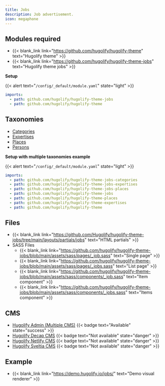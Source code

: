 ```yaml
---
title: Jobs
description: Job advertisement.
icon: megaphone
---
```


## Modules required

- {{< blank_link link="https://github.com/hugolify/hugolify-theme" text="Hugolify theme" >}}
- {{< blank_link link="https://github.com/hugolify/hugolify-theme-jobs" text="Hugolify theme jobs" >}}

**Setup**

{{< alert text="`/config/_default/module.yaml`" state="light" >}}

```yml
imports:
  - path: github.com/hugolify/hugolify-theme-jobs
  - path: github.com/hugolify/hugolify-theme
```

## Taxonomies

- [Categories](/docs/taxonomies/jobs-categories/)
- [Expertises](/docs/taxonomies/jobs-expertises/)
- [Places](/docs/taxonomies/jobs-places/)
- [Persons](/docs/taxonomies/jobs-tags/)

**Setup with multiple taxonomies example**

{{< alert text="`/config/_default/module.yaml`" state="light" >}}

```yml
imports:
  - path: github.com/hugolify/hugolify-theme-jobs-categories
  - path: github.com/hugolify/hugolify-theme-jobs-expertises
  - path: github.com/hugolify/hugolify-theme-jobs-places
  - path: github.com/hugolify/hugolify-theme-jobs
  - path: github.com/hugolify/hugolify-theme-places
  - path: github.com/hugolify/hugolify-theme-expertises
  - path: github.com/hugolify/hugolify-theme
```

## Files

- {{< blank_link link="https://github.com/Hugolify/hugolify-theme-jobs/tree/main/layouts/partials/jobs" text="HTML partials" >}}
- SASS Files
  - {{< blank_link link="https://github.com/hugolify/hugolify-theme-jobs/blob/main/assets/sass/pages/_job.sass" text="Single page" >}}
  - {{< blank_link link="https://github.com/hugolify/hugolify-theme-jobs/blob/main/assets/sass/pages/_jobs.sass" text="List page" >}}
  - {{< blank_link link="https://github.com/hugolify/hugolify-theme-jobs/blob/main/assets/sass/components/_job.sass" text="Item component" >}}
  - {{< blank_link link="https://github.com/hugolify/hugolify-theme-jobs/blob/main/assets/sass/components/_jobs.sass" text="Items component" >}}


## CMS

- [Hugolify Admin (Multiple CMS)](/docs/cms/admin/) {{< badge text="Available" state="success" >}}
- [Hugolify Decap CMS](/docs/cms/decap-cms/) {{< badge text="Not available" state="danger" >}}
- [Hugolify Netlify CMS](/docs/cms/netlify-cms/) {{< badge text="Not available" state="danger" >}}
- [Hugolify Sveltia CMS](/docs/cms/sveltia-cms/) {{< badge text="Not available" state="danger" >}}


## Example

- {{< blank_link link="https://demo.hugolify.io/jobs/" text="Demo visual renderer" >}}
